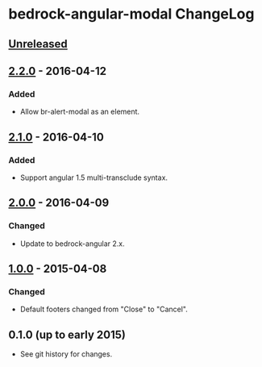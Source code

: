 # bedrock-angular-modal ChangeLog

## [Unreleased]

## [2.2.0] - 2016-04-12

### Added
- Allow br-alert-modal as an element.

## [2.1.0] - 2016-04-10

### Added
- Support angular 1.5 multi-transclude syntax.

## [2.0.0] - 2016-04-09

### Changed
- Update to bedrock-angular 2.x.

## [1.0.0] - 2015-04-08

### Changed
- Default footers changed from "Close" to "Cancel".

## 0.1.0 (up to early 2015)

- See git history for changes.

[Unreleased]: https://github.com/digitalbazaar/bedrock-angular-modal/compare/2.2.0...HEAD
[2.2.0]: https://github.com/digitalbazaar/bedrock-angular-modal/compare/2.1.0...2.2.0
[2.1.0]: https://github.com/digitalbazaar/bedrock-angular-modal/compare/2.0.0...2.1.0
[2.0.0]: https://github.com/digitalbazaar/bedrock-angular-modal/compare/1.0.0...2.0.0
[1.0.0]: https://github.com/digitalbazaar/bedrock-angular-modal/compare/0.1.0...1.0.0
